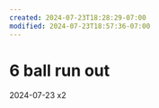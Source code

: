 ```yaml
---
created: 2024-07-23T18:28:29-07:00
modified: 2024-07-23T18:57:36-07:00
---
```


# 6 ball run out

2024-07-23 x2
